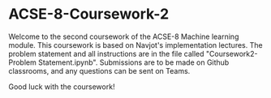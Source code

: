 # ACSE-8-Coursework-2
Welcome to the second coursework of the ACSE-8 Machine learning module. This coursework is based on Navjot's implementation lectures. The problem statement and all instructions are in the file called "Coursework2-Problem Statement.ipynb". Submissions are to be made on Github classrooms, and any questions can be sent on Teams. 

Good luck with the coursework!